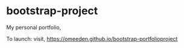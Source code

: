 # bootstrap-project

My personal portfolio,

To launch: visit, https://omeeden.github.io/bootstrap-portfolioproject

